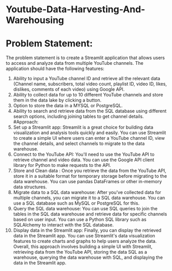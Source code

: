 # Youtube-Data-Harvesting-And-Warehousing

# Problem Statement:
The problem statement is to create a Streamlit application that allows users to access
and analyze data from multiple YouTube channels. The application should have the
following features:
1. Ability to input a YouTube channel ID and retrieve all the relevant data
(Channel name, subscribers, total video count, playlist ID, video ID, likes,
dislikes, comments of each video) using Google API.
2. Ability to collect data for up to 10 different YouTube channels and store them in
the data lake by clicking a button.
3. Option to store the data in a MYSQL or PostgreSQL.
4. Ability to search and retrieve data from the SQL database using different
search options, including joining tables to get channel details.
#Approach:
1. Set up a Streamlit app: Streamlit is a great choice for building data
visualization and analysis tools quickly and easily. You can use Streamlit to
create a simple UI where users can enter a YouTube channel ID, view the
channel details, and select channels to migrate to the data warehouse.
2. Connect to the YouTube API: You'll need to use the YouTube API to retrieve
channel and video data. You can use the Google API client library for Python to
make requests to the API.
3. Store and Clean data : Once you retrieve the data from the YouTube API,
store it in a suitable format for temporary storage before migrating to the data
warehouse. You can use pandas DataFrames or other in-memory data
structures.
4. Migrate data to a SQL data warehouse: After you've collected data for
multiple channels, you can migrate it to a SQL data warehouse. You can use a
SQL database such as MySQL or PostgreSQL for this.
5. Query the SQL data warehouse: You can use SQL queries to join the tables
in the SQL data warehouse and retrieve data for specific channels based on
user input. You can use a Python SQL library such as SQLAlchemy to interact
with the SQL database.
6. Display data in the Streamlit app: Finally, you can display the retrieved data
in the Streamlit app. You can use Streamlit's data visualization features to
create charts and graphs to help users analyze the data.
Overall, this approach involves building a simple UI with Streamlit, retrieving data from
the YouTube API, storing the data SQL as a warehouse, querying the data warehouse
with SQL, and displaying the data in the Streamlit app.
